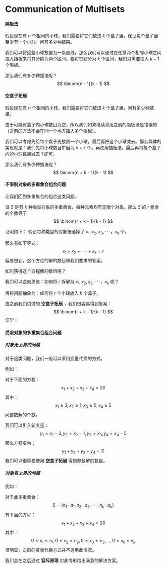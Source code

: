 # Communication of Multisets

#### 隔板法

假设现在有 $n$ 个相同的小球，我们需要将它们放进 $k$ 个盒子里，保证每个盒子里至少有一个小球。问有多少种结果。

我们可以将这些小球放置为一条直线，那么我们可以通过在任意两个相邻小球之间插入挡板来将其分隔为两个区间。要将其划分为 $k$ 个区间，我们只需要插入 $k - 1$ 个隔板。

那么我们有多少种插法呢？
$$
\binom{n - 1}{k - 1}
$$

#### 空盒子拓展

假设现在有 $n$ 个相同的小球，我们需要将它们放进 $k$ 个盒子里，问有多少种结果。

由于可能有盒子内小球数目为空，所以我们如果继续采用之前的隔板法是错误的（之前的方法不会在同一个地方插入多个挡板）。

我们可以考虑先给每个盒子先放置一个小球，最后再把这个小球减去。那么具体的实现就是：我们先将小球数目扩展为 $n + k$ 个，再使用插板法，最后再将每个盒子内的小球数目减去 $1$ 即可。

那么我们有多少种插法呢？
$$
\binom{n + k - 1}{k - 1}
$$


#### 不限制对象的多重集合组合问题

让我们回到多重集合的组合这类问题。



设 $S$ 是有 $k$ 种类型对象的多重集合，每种元素均有无限个对象，那么 $S$ 的 $r$ 组合的个数等于
$$
\binom{r + k - 1}{k - 1}
$$


证明如下：
假设每种类型的对象被选择了 $x_1, x_2, x_3, ···， x_k$ 个。

那么有如下等式：
$$
x_1 + x_2 + ··· + x_k = r
$$
容易想到，这个方程的解的数目即我们要求的答案。

如何获得这个方程解的数目呢？

我们可以逆向思维：如何将 $r$ 拆解为 $x_1, x_2, x_3, ···， x_k$ 呢？

再将问题抽象为：如何将 $r$ 个小球放入 $k$ 个盒子。

由之前我们讲过的 **空盒子拓展** ，我们很容易得到答案：
$$
\binom{r + k - 1}{k - 1}
$$
证毕！



#### 受限对象的多重集合组合问题

##### 对象无上界的问题

对于这类问题，我们一般可以采用变量代换的方式。

例如：

对于下面的方程：
$$
x_1 + x_2 + x_3 + x_4 = 20
$$
其中：
$$
x_1 \geq 3, x_2 \geq 1, x_3 \geq 0, x_4 \geq 5
$$
问整数解的个数。



我们可以引入新变量：
$$
y_1 = x_1 - 3, y_2 = x_2 - 1, y_3 = x_3, y_4 = x_4 - 5
$$
那么方程变为：
$$
y_1 + y_2 + y_3 + y_4 = 11
$$
我们可以很容易使用 **空盒子拓展** 得到整数解的数目。



##### 对象有上界的问题

例如：

对于此多重集合：
$$
S = \{n_1 · a_1, n_2 · a_2, ···, n_k · a_k\}
$$
有下面的方程：
$$
x_1 + x_2 + x_3 + x_4 = 20
$$
其中：
$$
0 \leq x_1 \leq n_1, 0 \leq x_2 \leq n_2, 0 \leq x_3 \leq n_3, \dots, 0 \leq x_k \leq n_k
$$
很明显，之前的变量代换方式并不适用此情况。

我们会在之后通过 **容斥原理** 对此情形给出满意的解决方案。